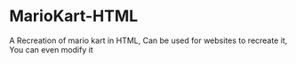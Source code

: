 # MarioKart-HTML
A Recreation of mario kart in HTML, Can be used for websites to recreate it, You can even modify it
